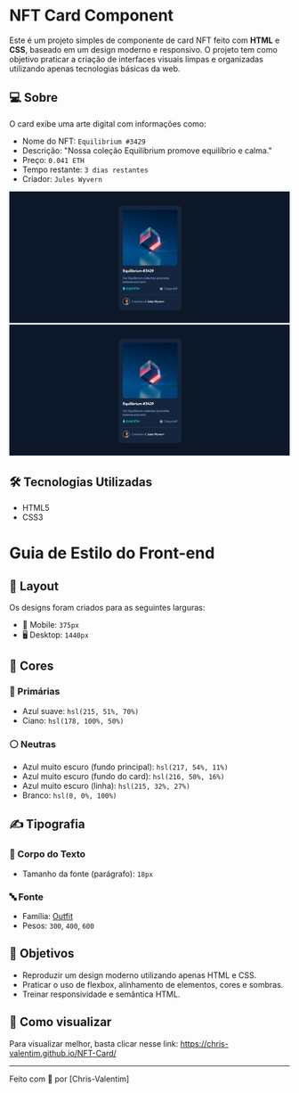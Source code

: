 # NFT Card Component

Este é um projeto simples de componente de card NFT feito com **HTML** e **CSS**, baseado em um design moderno e responsivo. O projeto tem como objetivo praticar a criação de interfaces visuais limpas e organizadas utilizando apenas tecnologias básicas da web.

## 💻 Sobre

O card exibe uma arte digital com informações como:

- Nome do NFT: `Equilibrium #3429`
- Descrição: "Nossa coleção Equilibrium promove equilíbrio e calma."
- Preço: `0.041 ETH`
- Tempo restante: `3 dias restantes`
- Criador: `Jules Wyvern`

![Preview do Projeto](assets/projetoFinalizado.png)
![Preview do Hover](assets/projetoFinalizado.png)

## 🛠️ Tecnologias Utilizadas

- HTML5
- CSS3

# Guia de Estilo do Front-end

## 🎨 Layout

Os designs foram criados para as seguintes larguras:

- 📱 Mobile: `375px`
- 🖥️ Desktop: `1440px`

## 🌈 Cores

### 🎯 Primárias

- Azul suave: `hsl(215, 51%, 70%)`
- Ciano: `hsl(178, 100%, 50%)`

### ⚪ Neutras

- Azul muito escuro (fundo principal): `hsl(217, 54%, 11%)`
- Azul muito escuro (fundo do card): `hsl(216, 50%, 16%)`
- Azul muito escuro (linha): `hsl(215, 32%, 27%)`
- Branco: `hsl(0, 0%, 100%)`

## ✍️ Tipografia

### 📖 Corpo do Texto

- Tamanho da fonte (parágrafo): `18px`

### 🔤 Fonte

- Família: [Outfit](https://fonts.google.com/specimen/Outfit)
- Pesos: `300`, `400`, `600`

## 🎯 Objetivos

- Reproduzir um design moderno utilizando apenas HTML e CSS.
- Praticar o uso de flexbox, alinhamento de elementos, cores e sombras.
- Treinar responsividade e semântica HTML.

## 🚀 Como visualizar

Para visualizar melhor, basta clicar nesse link: https://chris-valentim.github.io/NFT-Card/

---

Feito com 💙 por [Chris-Valentim]
